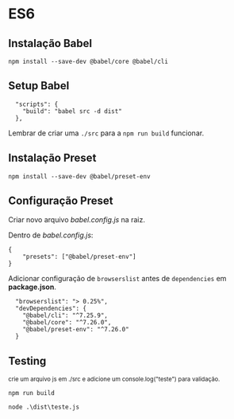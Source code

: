 # ES6

## Instalação Babel 

```npm install --save-dev @babel/core @babel/cli```


## Setup Babel

```
  "scripts": {
    "build": "babel src -d dist"
  },
```

Lembrar de criar uma ```./src``` para a ```npm run build``` funcionar.

## Instalação Preset 

```npm install --save-dev @babel/preset-env```

## Configuração Preset

Criar novo arquivo _babel.config.js_ na raiz.

Dentro de _babel.config.js_:

```
{
    "presets": ["@babel/preset-env"]
}
```
Adicionar configuração de ```browserslist``` antes de ```dependencies``` em __package.json__.

```
  "browserslist": "> 0.25%",
  "devDependencies": {
    "@babel/cli": "^7.25.9",
    "@babel/core": "^7.26.0",
    "@babel/preset-env": "^7.26.0"
  }
```

## Testing

<sup>crie um arquivo js em ./src e adicione um console.log("teste") para validação.<sup>


```npm run build```

```node .\dist\teste.js```





